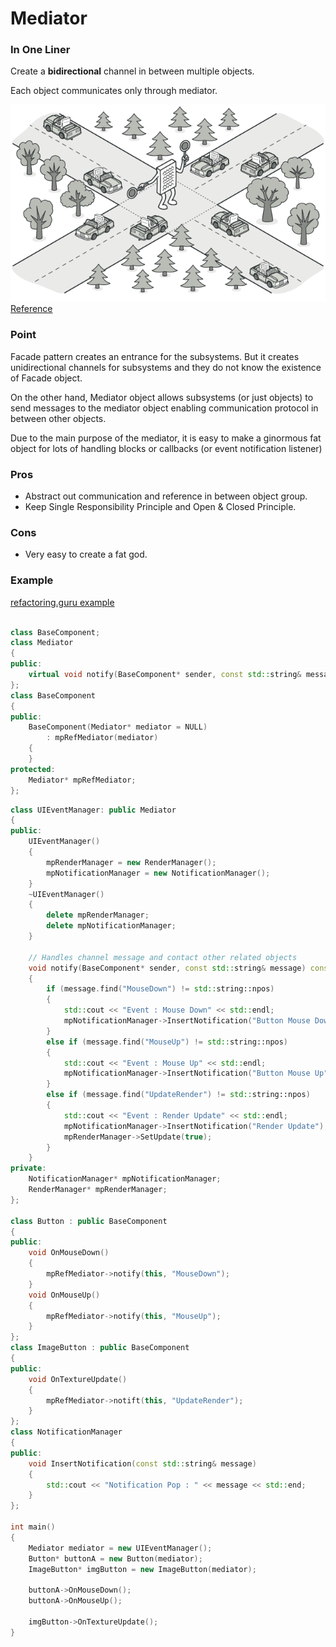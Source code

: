 # Mediator

### In One Liner

Create a **bidirectional** channel in between multiple objects.

Each object communicates only through mediator.

![](./images/mediator.png)
[Reference](https://refactoring.guru/design-patterns/mediator)

### Point

Facade pattern creates an entrance for the subsystems. But it creates unidirectional channels for subsystems and they do not know the existence of Facade object.

On the other hand, Mediator object allows subsystems (or just objects) to send messages to the mediator object enabling communication protocol in between other objects.

Due to the main purpose of the mediator, it is easy to make a ginormous fat object for lots of handling blocks or callbacks (or event notification listener)

### Pros 

- Abstract out communication and reference in between object group.
- Keep Single Responsibility Principle and Open & Closed Principle.

### Cons

- Very easy to create a fat god.

### Example

[refactoring.guru example](https://refactoring.guru/design-patterns/mediator/cpp/example)

```c++

class BaseComponent;
class Mediator 
{
public:
    virtual void notify(BaseComponent* sender, const std::string& message) const = 0;
};
class BaseComponent
{
public:
    BaseComponent(Mediator* mediator = NULL)
        : mpRefMediator(mediator)
    {
    }
protected:
    Mediator* mpRefMediator;
};
```

```c++
class UIEventManager: public Mediator
{
public:
    UIEventManager()
    {
        mpRenderManager = new RenderManager();
        mpNotificationManager = new NotificationManager();
    }
    ~UIEventManager()
    {
        delete mpRenderManager;
        delete mpNotificationManager;
    }

    // Handles channel message and contact other related objects
    void notify(BaseComponent* sender, const std::string& message) const
    {
        if (message.find("MouseDown") != std::string::npos) 
        {
            std::cout << "Event : Mouse Down" << std::endl;
            mpNotificationManager->InsertNotification("Button Mouse Down");
        }
        else if (message.find("MouseUp") != std::string::npos) 
        {
            std::cout << "Event : Mouse Up" << std::endl;
            mpNotificationManager->InsertNotification("Button Mouse Up");
        }
        else if (message.find("UpdateRender") != std::string::npos) 
        {
            std::cout << "Event : Render Update" << std::endl;
            mpNotificationManager->InsertNotification("Render Update");
            mpRenderManager->SetUpdate(true);
        }
    }
private:
    NotificationManager* mpNotificationManager;
    RenderManager* mpRenderManager;
};

class Button : public BaseComponent
{
public:
    void OnMouseDown()
    {
        mpRefMediator->notify(this, "MouseDown");
    }
    void OnMouseUp()
    {
        mpRefMediator->notify(this, "MouseUp");
    }
};
class ImageButton : public BaseComponent
{
public:
    void OnTextureUpdate()
    {
        mpRefMediator->notift(this, "UpdateRender");
    }    
};
class NotificationManager
{
public:
    void InsertNotification(const std::string& message)
    {
        std::cout << "Notification Pop : " << message << std::end;
    }
};

int main()
{
    Mediator mediator = new UIEventManager();
    Button* buttonA = new Button(mediator);
    ImageButton* imgButton = new ImageButton(mediator);

    buttonA->OnMouseDown();
    buttonA->OnMouseUp();

    imgButton->OnTextureUpdate();
}
```
